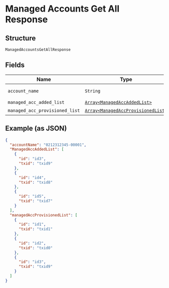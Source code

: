 
# Managed Accounts Get All Response

## Structure

`ManagedAccountsGetAllResponse`

## Fields

| Name | Type | Tags | Description |
|  --- | --- | --- | --- |
| `account_name` | `String` | Optional | Account Name |
| `managed_acc_added_list` | [`Array<ManagedAccAddedList>`](../../doc/models/managed-acc-added-list.md) | Optional | - |
| `managed_acc_provisioned_list` | [`Array<ManagedAccProvisionedList>`](../../doc/models/managed-acc-provisioned-list.md) | Optional | - |

## Example (as JSON)

```json
{
  "accountName": "0212312345-00001",
  "ManagedAccAddedList": [
    {
      "id": "id3",
      "txid": "txid9"
    },
    {
      "id": "id4",
      "txid": "txid8"
    },
    {
      "id": "id5",
      "txid": "txid7"
    }
  ],
  "managedAccProvisionedList": [
    {
      "id": "id1",
      "txid": "txid1"
    },
    {
      "id": "id2",
      "txid": "txid0"
    },
    {
      "id": "id3",
      "txid": "txid9"
    }
  ]
}
```

